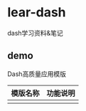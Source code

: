 # lear-dash
dash学习资料&amp;笔记





## demo

Dash高质量应用模版

| 模版名称 | 功能说明 |
| -------- | -------- |
|          |          |

